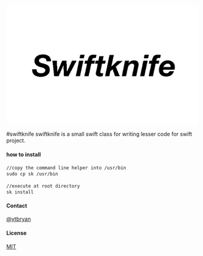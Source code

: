 ![swiftknife](images/swiftknife.gif)

#swiftknife
swiftknife is a small swift class for writing lesser code for swift project.

#### how to install
```
//copy the command line helper into /usr/bin
sudo cp sk /usr/bin

//execute at root directory
sk install
```

#### Contact
[@ytbryan](http://twitter.com/ytbryan)

#### License
[MIT ](http://www.opensource.org/licenses/MIT)
